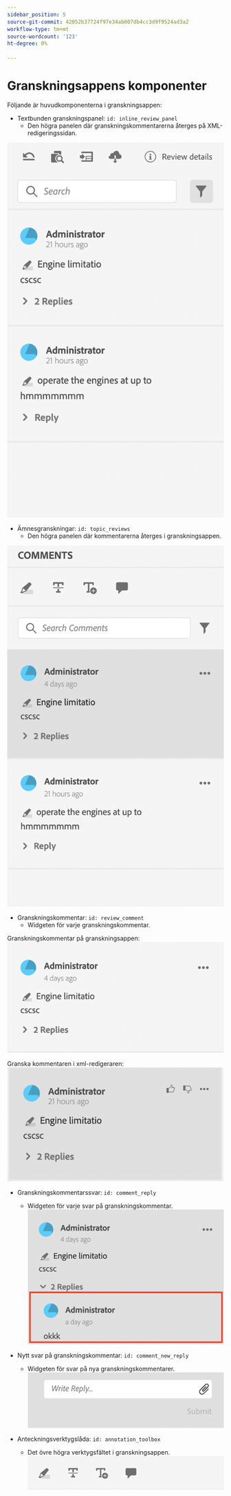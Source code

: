 ```yaml
---
sidebar_position: 5
source-git-commit: 42052b37724f97e34ab007db4cc3d9f9524ad3a2
workflow-type: tm+mt
source-wordcount: '123'
ht-degree: 0%

---
```




# Granskningsappens komponenter

Följande är huvudkomponenterna i granskningsappen:

- Textbunden granskningspanel: `id: inline_review_panel`
   - Den högra panelen där granskningskommentarerna återges på XML-redigeringssidan.

![Skärmbild på panelen Textgranskning](./imgs/inline_review.png)

- Ämnesgranskningar: `id: topic_reviews`
   - Den högra panelen där kommentarerna återges i granskningsappen.

![Ämnesgranskningspanel, bild](./imgs/topic_reviews.png)

- Granskningskommentar: `id: review_comment`
   - Widgeten för varje granskningskommentar.

Granskningskommentar på granskningsappen:
![Skärmbild för kommentarsgranskning](./imgs/review_comment.png)

Granska kommentaren i xml-redigeraren:
![Skärmbild för kommentarsgranskning](./imgs/review_comment_xmleditor.png)

- Granskningskommentarssvar: `id: comment_reply`
   - Widgeten för varje svar på granskningskommentar.
     ![Skärmbild av kommentarssvar](./imgs/reply.png)

- Nytt svar på granskningskommentar: `id: comment_new_reply`
   - Widgeten för svar på nya granskningskommentarer.
     ![Ny skärmbild för kommentarssvar](./imgs/new_reply.png)

- Anteckningsverktygslåda: `id: annotation_toolbox`
   - Det övre högra verktygsfältet i granskningsappen.
     ![Verktygslåda för anteckning, bild](./imgs/annotation_toolbox.png)
